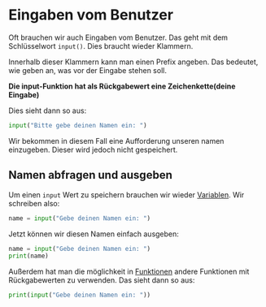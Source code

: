 # Eingaben vom Benutzer
Oft brauchen wir auch Eingaben vom Benutzer. Das geht mit dem Schlüsselwort `input()`. Dies braucht wieder
Klammern. 

Innerhalb dieser Klammern kann man einen Prefix angeben. Das bedeutet, wie geben an, was vor der Eingabe
stehen soll.

**Die input-Funktion hat als Rückgabewert eine Zeichenkette(deine Eingabe)**

Dies sieht dann so aus:
```python
input("Bitte gebe deinen Namen ein: ")
```
Wir bekommen in diesem Fall eine Aufforderung unseren namen einzugeben. Dieser wird jedoch nicht gespeichert.

## Namen abfragen und ausgeben
Um einen `input` Wert zu speichern brauchen wir wieder [Variablen](variables.md). Wir schreiben also:
```python
name = input("Gebe deinen Namen ein: ")
```
Jetzt können wir diesen Namen einfach ausgeben:
```python
name = input("Gebe deinen Namen ein: ")
print(name)
```
Außerdem hat man die möglichkeit in [Funktionen](hello_world.md) andere Funktionen mit Rückgabewerten zu verwenden.
Das sieht dann so aus:
```python
print(input("Gebe deinen Namen ein: "))
```
